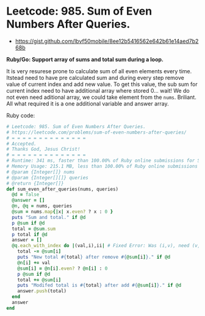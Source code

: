 # Leetcode: 985. Sum of Even Numbers After Queries.

- https://gist.github.com/lbvf50mobile/8ee12b5416562e642b61e14aed7b268b

**Ruby/Go: Support array of sums and total sum during a loop.**

It is very resurese prone to calculate sum of all even elements every time. Itstead need to have pre calculated sum and during every step remove value of current index and add new value. To get this value, the sub sum for current index need to have additional array where stored 0... wait! We do not even need aditional array, we could take element from the `nums`. Briliant. All what required it is a one additional variable and answer array.


Ruby code:
```Ruby
# Leetcode: 985. Sum of Even Numbers After Queries.
# https://leetcode.com/problems/sum-of-even-numbers-after-queries/
# = = = = = = = = = = = = = =
# Accepted.
# Thanks God, Jesus Christ!
# = = = = = = = = = = = = = =
# Runtime: 341 ms, faster than 100.00% of Ruby online submissions for Sum of Even Numbers After Queries.
# Memory Usage: 215.1 MB, less than 100.00% of Ruby online submissions for Sum of Even Numbers After Queries.
# @param {Integer[]} nums
# @param {Integer[][]} queries
# @return {Integer[]}
def sum_even_after_queries(nums, queries)
  @d = false
  @answer = []
  @n, @q = nums, queries
  @sum = nums.map{|x| x.even? ? x : 0 }
  puts "Sum and total." if @d
  p @sum if @d
  total = @sum.sum
  p total if @d
  answer = []
  @q.each_with_index do |(val,i),ii| # Fixed Error: Was (i,v), need (v,i).
    total -= @sum[i]
    puts "New total #{total} after remove #{@sum[i]}." if @d
    @n[i] += val
    @sum[i] = @n[i].even? ? @n[i] : 0
    p @sum if @d
    total += @sum[i]
    puts "Modifed total is #{total} after add #{@sum[i]}." if @d
    answer.push(total)
  end
  answer
end

```
